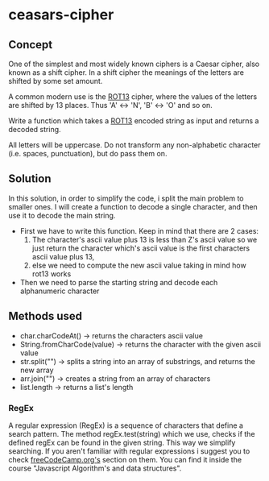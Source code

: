 # ceasars-cipher

## Concept
One of the simplest and most widely known ciphers is a Caesar cipher, also known as a shift cipher. In a shift cipher the meanings of the letters are shifted by some set amount.

A common modern use is the [ROT13](https://en.wikipedia.org/wiki/ROT13) cipher, where the values of the letters are shifted by 13 places. Thus 'A' ↔ 'N', 'B' ↔ 'O' and so on.

Write a function which takes a [ROT13](https://en.wikipedia.org/wiki/ROT13) encoded string as input and returns a decoded string.

All letters will be uppercase. Do not transform any non-alphabetic character (i.e. spaces, punctuation), but do pass them on.

## Solution
In this solution, in order to simplify the code, i split the main problem to smaller ones. I will create a function to decode a single character, and then use it to decode the main string.
  * First we have to write this function. Keep in mind that there are 2 cases:
    1. The character's ascii value plus 13 is less than Z's ascii value so we just return the character which's ascii value is the first characters ascii value plus 13,
    2. else we need to compute the new ascii value taking in mind how rot13 works
  * Then we need to parse the starting string and decode each alphanumeric character
   
## Methods used
  * char.charCodeAt() -> returns the characters ascii value
  * String.fromCharCode(value) -> returns the character with the given ascii value
  * str.split("") -> splits a string into an array of substrings, and returns the new array
  * arr.join("") -> creates a string from an array of characters
  * list.length -> returns a list's length
  
  ### RegEx
   A regular expression (RegEx) is a sequence of characters that define a search pattern. The method regEx.test(string) which we use, checks if the defined regEx can be found in the given string. This way we simplify searching. 
   If you aren't familiar with regular expressions i suggest you to check [freeCodeCamp.org's](https://www.freecodecamp.org/learn/javascript-algorithms-and-data-structures/javascript-algorithms-and-data-structures-projects/) section on them. You can find it inside the course "Javascript Algorithm's and data structures".
